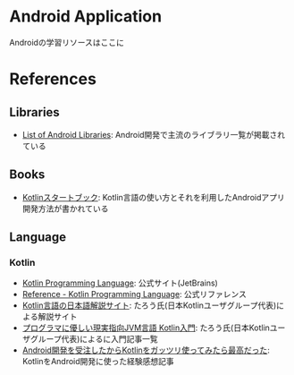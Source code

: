 # Android Application
Androidの学習リソースはここに

# References

## Libraries

- [List of Android Libraries](https://github.com/wasabeef/awesome-android-libraries): Android開発で主流のライブラリ一覧が掲載されている

## Books

- [Kotlinスタートブック](http://amzn.asia/17s4GuK): Kotlin言語の使い方とそれを利用したAndroidアプリ開発方法が書かれている

## Language

### Kotlin

- [Kotlin Programming Language](https://kotlinlang.org/): 公式サイト(JetBrains)
- [Reference - Kotlin Programming Language](https://kotlinlang.org/docs/reference/): 公式リファレンス
- [Kotlin言語の日本語解説サイト](https://sites.google.com/site/tarokotlin/): たろう氏(日本Kotlinユーザグループ代表)による解説サイト
- [プログラマに優しい現実指向JVM言語 Kotlin入門](http://gihyo.jp/dev/serial/01/jvm-kotlin/0001): たろう氏(日本Kotlinユーザグループ代表)によるに入門記事一覧
- [Android開発を受注したからKotlinをガッツリ使ってみたら最高だった](http://qiita.com/omochimetaru/items/98e015b0b694dd97f323): KotlinをAndroid開発に使った経験感想記事
